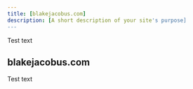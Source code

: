 ```yaml
---
title: [blakejacobus.com]
description: [A short description of your site's purpose]
---
```


Test text

## blakejacobus.com

Test text
